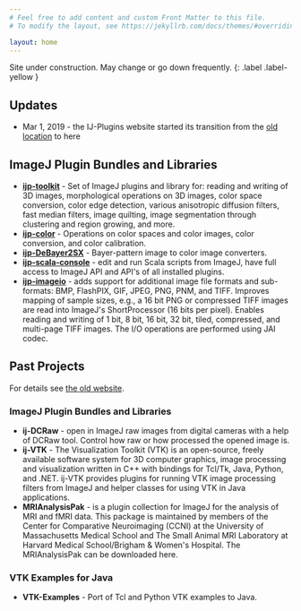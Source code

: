 ```yaml
---
# Feel free to add content and custom Front Matter to this file.
# To modify the layout, see https://jekyllrb.com/docs/themes/#overriding-theme-defaults

layout: home
---
```


Site under construction. May change or go down frequently.
{: .label .label-yellow }

## Updates
* Mar 1, 2019 - the IJ-Plugins website started its transition from the [old location](https://ij-plugins.sourceforge.net/) to here

## ImageJ Plugin Bundles and Libraries
* **[ijp-toolkit](https://github.com/ij-plugins/ijp-toolkit)** - Set of ImageJ plugins and library for: reading and writing of 3D images, morphological operations on 3D images, color space conversion, color edge detection, various anisotropic diffusion filters, fast median filters, image quilting, image segmentation through clustering and region growing, and more.
* **[ijp-color](https://github.com/ij-plugins/ijp-color)** - Operations on color spaces and color images, color conversion, and color calibration. 
* **[ijp-DeBayer2SX](https://github.com/ij-plugins/ijp-DeBayer2SX)** - Bayer-pattern image to color image converters.
* **[ijp-scala-console](https://github.com/ij-plugins/ijp-scala-console)** - edit and run Scala scripts from ImageJ, have full access to ImageJ API and API's of all installed plugins.
* **[ijp-imageio](https://github.com/ij-plugins/ijp-imageio)** - adds support for additional image file formats and sub-formats: BMP, FlashPIX, GIF, JPEG, PNG, PNM, and TIFF. Improves mapping of sample sizes, e.g., a 16 bit PNG or compressed TIFF images are read into ImageJ's ShortProcessor (16 bits per pixel). Enables reading and writing of 1 bit, 8 bit, 16 bit, 32 bit, tiled, compressed, and multi-page TIFF images. The I/O operations are performed using JAI codec.

## Past Projects
For details see [the old website](https://ij-plugins.sourceforge.net/).

###  ImageJ Plugin Bundles and Libraries
* **ij-DCRaw** - open in ImageJ raw images from digital cameras with a help of DCRaw tool. Control how raw or how processed the opened image is.
* **ij-VTK** - The Visualization Toolkit (VTK) is an open-source, freely available software system for 3D computer graphics, image processing and visualization written in C++ with bindings for Tcl/Tk, Java, Python, and .NET. ij-VTK provides plugins for running VTK image processing filters from ImageJ and helper classes for using VTK in Java applications.
* **MRIAnalysisPak** - is a plugin collection for ImageJ for the analysis of MRI and fMRI data. This package is maintained by members of the Center for Comparative Neuroimaging (CCNI) at the University of Massachusetts Medical School and The Small Animal MRI Laboratory at Harvard Medical School/Brigham & Women's Hospital. The MRIAnalysisPak can be downloaded here.

### VTK Examples for Java
* **VTK-Examples** - Port of Tcl and Python VTK examples to Java.